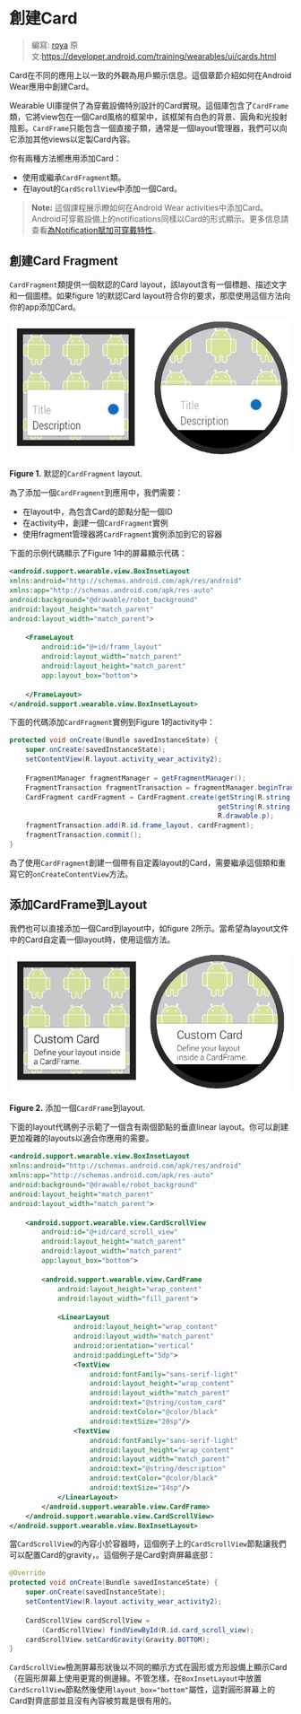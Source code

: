 # 創建Card

> 編寫: [roya](https://github.com/RoyaAoki) 原文:<https://developer.android.com/training/wearables/ui/cards.html>

Card在不同的應用上以一致的外觀為用戶顯示信息。這個章節介紹如何在Android Wear應用中創建Card。

Wearable UI庫提供了為穿戴設備特別設計的Card實現。這個庫包含了`CardFrame`類，它將view包在一個Card風格的框架中，該框架有白色的背景、圓角和光投射陰影。`CardFrame`只能包含一個直接子類，通常是一個layout管理器，我們可以向它添加其他views以定製Card內容。

你有兩種方法嚮應用添加Card：

* 使用或繼承`CardFragment`類。
* 在layout的`CardScrollView`中添加一個Card。

> **Note:** 這個課程展示瞭如何在Android Wear activities中添加Card。Android可穿戴設備上的notifications同樣以Card的形式顯示。更多信息請查看[為Notification賦加可穿戴特性](https://developer.android.com/training/wearables/notifications/index.html)。

## 創建Card Fragment

`CardFragment`類提供一個默認的Card layout，該layout含有一個標題、描述文字和一個圖標。如果figure 1的默認Card layout符合你的要求，那麼使用這個方法向你的app添加Card。

![Figure 1](05_uilib.png)

**Figure 1.** 默認的`CardFragment` layout.

為了添加一個`CardFragment`到應用中，我們需要：

* 在layout中，為包含Card的節點分配一個ID
* 在activity中，創建一個`CardFragment`實例
* 使用fragment管理器將`CardFragment`實例添加到它的容器

下面的示例代碼顯示了Figure 1中的屏幕顯示代碼：

```xml
<android.support.wearable.view.BoxInsetLayout
xmlns:android="http://schemas.android.com/apk/res/android"
xmlns:app="http://schemas.android.com/apk/res-auto"
android:background="@drawable/robot_background"
android:layout_height="match_parent"
android:layout_width="match_parent">

    <FrameLayout
        android:id="@+id/frame_layout"
        android:layout_width="match_parent"
        android:layout_height="match_parent"
        app:layout_box="bottom">

    </FrameLayout>
</android.support.wearable.view.BoxInsetLayout>
```

下面的代碼添加`CardFragment`實例到Figure 1的activity中：

```java
protected void onCreate(Bundle savedInstanceState) {
    super.onCreate(savedInstanceState);
    setContentView(R.layout.activity_wear_activity2);

    FragmentManager fragmentManager = getFragmentManager();
    FragmentTransaction fragmentTransaction = fragmentManager.beginTransaction();
    CardFragment cardFragment = CardFragment.create(getString(R.string.cftitle),
                                                    getString(R.string.cfdesc),
                                                    R.drawable.p);
    fragmentTransaction.add(R.id.frame_layout, cardFragment);
    fragmentTransaction.commit();
}
```

為了使用`CardFragment`創建一個帶有自定義layout的Card，需要繼承這個類和重寫它的`onCreateContentView`方法。

## 添加CardFrame到Layout

我們也可以直接添加一個Card到layout中，如figure 2所示。當希望為layout文件中的Card自定義一個layout時，使用這個方法。

![](04_uilib.png)

**Figure 2.** 添加一個`CardFrame`到layout.

下面的layout代碼例子示範了一個含有兩個節點的垂直linear layout。你可以創建更加複雜的layouts以適合你應用的需要。

```xml
<android.support.wearable.view.BoxInsetLayout
xmlns:android="http://schemas.android.com/apk/res/android"
xmlns:app="http://schemas.android.com/apk/res-auto"
android:background="@drawable/robot_background"
android:layout_height="match_parent"
android:layout_width="match_parent">

    <android.support.wearable.view.CardScrollView
        android:id="@+id/card_scroll_view"
        android:layout_height="match_parent"
        android:layout_width="match_parent"
        app:layout_box="bottom">

        <android.support.wearable.view.CardFrame
            android:layout_height="wrap_content"
            android:layout_width="fill_parent">

            <LinearLayout
                android:layout_height="wrap_content"
                android:layout_width="match_parent"
                android:orientation="vertical"
                android:paddingLeft="5dp">
                <TextView
                    android:fontFamily="sans-serif-light"
                    android:layout_height="wrap_content"
                    android:layout_width="match_parent"
                    android:text="@string/custom_card"
                    android:textColor="@color/black"
                    android:textSize="20sp"/>
                <TextView
                    android:fontFamily="sans-serif-light"
                    android:layout_height="wrap_content"
                    android:layout_width="match_parent"
                    android:text="@string/description"
                    android:textColor="@color/black"
                    android:textSize="14sp"/>
            </LinearLayout>
        </android.support.wearable.view.CardFrame>
    </android.support.wearable.view.CardScrollView>
</android.support.wearable.view.BoxInsetLayout>
```

當`CardScrollView`的內容小於容器時，這個例子上的`CardScrollView`節點讓我們可以配置Card的gravity，。這個例子是Card對齊屏幕底部：

```java
@Override
protected void onCreate(Bundle savedInstanceState) {
    super.onCreate(savedInstanceState);
    setContentView(R.layout.activity_wear_activity2);

    CardScrollView cardScrollView =
        (CardScrollView) findViewById(R.id.card_scroll_view);
    cardScrollView.setCardGravity(Gravity.BOTTOM);
}
```

`CardScrollView`檢測屏幕形狀後以不同的顯示方式在圓形或方形設備上顯示Card（在圓形屏幕上使用更寬的側邊緣。不管怎樣，在`BoxInsetLayout`中放置`CardScrollView`節點然後使用`layout_box="bottom"`屬性，這對圓形屏幕上的Card對齊底部並且沒有內容被剪裁是很有用的。